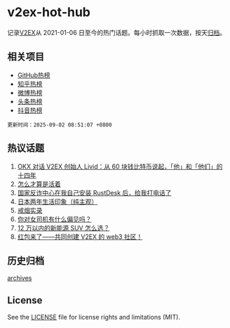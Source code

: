 # v2ex-hot-hub

 记录[V2EX](https://www.v2ex.com/)从 2021-01-06 日至今的热门话题。每小时抓取一次数据，按天[归档](archives)。
 
 ## 相关项目

- [GitHub热榜](https://github.com/lonnyzhang423/github-hot-hub)
- [知乎热榜](https://github.com/lonnyzhang423/zhihu-hot-hub)
- [微博热榜](https://github.com/lonnyzhang423/weibo-hot-hub)
- [头条热榜](https://github.com/lonnyzhang423/toutiao-hot-hub)
- [抖音热榜](https://github.com/lonnyzhang423/douyin-hot-hub)


 `更新时间：2025-09-02 08:51:07 +0800`

## 热议话题

1. [OKX 对话 V2EX 创始人 Livid：从 60 块钱比特币说起，「他」和「他们」的十四年](https://www.v2ex.com/t/1156319)
1. [怎么才算是活着](https://www.v2ex.com/t/1156159)
1. [国家反诈中心在我自己安装 RustDesk 后，给我打电话了](https://www.v2ex.com/t/1156175)
1. [日本两年生活印象（纯主观）](https://www.v2ex.com/t/1156144)
1. [戒烟实录](https://www.v2ex.com/t/1156220)
1. [你对女司机有什么偏见吗？](https://www.v2ex.com/t/1156235)
1. [12 万以内的新能源 SUV 怎么选？](https://www.v2ex.com/t/1156191)
1. [红包来了——共同创建 V2EX 的 web3 社区！](https://www.v2ex.com/t/1156270)

## 历史归档

[archives](archives)

## License

See the [LICENSE](LICENSE) file for license rights and limitations (MIT).
